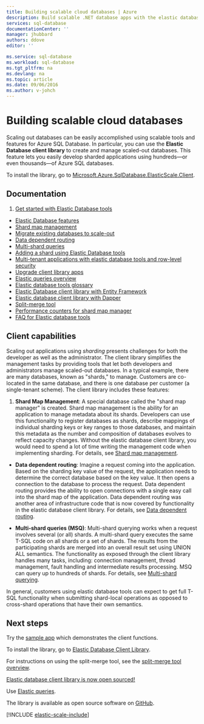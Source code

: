 ```yaml
---
title: Building scalable cloud databases | Azure
description: Build scalable .NET database apps with the elastic database client library
services: sql-database
documentationCenter: ''
manager: jhubbard
authors: ddove
editor: ''

ms.service: sql-database
ms.workload: sql-database
ms.tgt_pltfrm: na
ms.devlang: na
ms.topic: article
ms.date: 09/06/2016
ms.author: v-johch
---
```


# Building scalable cloud databases

Scaling out databases can be easily accomplished using scalable tools and features for Azure SQL Database. In particular, you can use the **Elastic Database client library** to create and manage scaled-out databases. This feature lets you easily develop sharded applications using hundreds—or even thousands—of Azure SQL databases.

To install the library, go to [Microsoft.Azure.SqlDatabase.ElasticScale.Client](https://www.nuget.org/packages/Microsoft.Azure.SqlDatabase.ElasticScale.Client/). 

## Documentation
1. [Get started with Elastic Database tools](./sql-database-elastic-scale-get-started.md)
* [Elastic Database features](./sql-database-elastic-scale-introduction.md)
* [Shard map management](./sql-database-elastic-scale-shard-map-management.md)
* [Migrate existing databases to scale-out](./sql-database-elastic-convert-to-use-elastic-tools.md)
* [Data dependent routing](./sql-database-elastic-scale-data-dependent-routing.md)
* [Multi-shard queries](./sql-database-elastic-scale-multishard-querying.md)
* [Adding a shard using Elastic Database tools](./sql-database-elastic-scale-add-a-shard.md)
* [Multi-tenant applications with elastic database tools and row-level security](./sql-database-elastic-tools-multi-tenant-row-level-security.md)
* [Upgrade client library apps](./sql-database-elastic-scale-upgrade-client-library.md) 
* [Elastic queries overview](./sql-database-elastic-query-overview.md)
* [Elastic database tools glossary](./sql-database-elastic-scale-glossary.md)
* [Elastic Database client library with Entity Framework](./sql-database-elastic-scale-use-entity-framework-applications-visual-studio.md)
* [Elastic database client library with Dapper](./sql-database-elastic-scale-working-with-dapper.md)
* [Split-merge tool](./sql-database-elastic-scale-overview-split-and-merge.md)
* [Performance counters for shard map manager](./sql-database-elastic-database-client-library.md) 
* [FAQ for Elastic database tools](./sql-database-elastic-scale-faq.md)

## Client capabilities

Scaling out applications using *sharding* presents challenges for both the developer as well as the administrator. The client library simplifies the management tasks by providing tools that let both developers and administrators manage scaled-out databases. In a typical example, there are many databases, known as "shards," to manage. Customers are co-located in the same database, and there is one database per customer (a single-tenant scheme). The client library includes these features:

1.  **Shard Map Management**: A special database called the "shard map manager" is created. Shard map management is the ability for an application to manage metadata about its shards. Developers can use this functionality to register databases as shards, describe mappings of individual sharding keys or key ranges to those databases, and maintain this metadata as the number and composition of databases evolves to reflect capacity changes. Without the elastic database client library, you would need to spend a lot of time writing the management code when implementing sharding. For details, see [Shard map management](./sql-database-elastic-scale-shard-map-management.md).

* **Data dependent routing**: Imagine a request coming into the application. Based on the sharding key value of the request, the application needs to determine the correct database based on the key value. It then opens a connection to the database to process the request. Data dependent routing provides the ability to open connections with a single easy call into the shard map of the application. Data dependent routing was another area of infrastructure code that is now covered by functionality in the elastic database client library. For details, see [Data dependent routing](./sql-database-elastic-scale-data-dependent-routing.md).

* **Multi-shard queries (MSQ)**: Multi-shard querying works when a request involves several (or all) shards. A multi-shard query executes the same T-SQL code on all shards or a set of shards. The results from the participating shards are merged into an overall result set using UNION ALL semantics. The functionality as exposed through the client library handles many tasks, including: connection management, thread management, fault handling and intermediate results processing. MSQ can query up to hundreds of shards. For details, see [Multi-shard querying](./sql-database-elastic-scale-multishard-querying.md).

In general, customers using elastic database tools can expect to get full T-SQL functionality when submitting shard-local operations as opposed to cross-shard operations that have their own semantics.

## Next steps

Try the [sample app](./sql-database-elastic-scale-get-started.md) which demonstrates the client functions. 

To install the library, go to [Elastic Database Client Library]( http://www.nuget.org/packages/Microsoft.Azure.SqlDatabase.ElasticScale.Client/).

For instructions on using the split-merge tool, see the [split-merge tool overview](./sql-database-elastic-scale-overview-split-and-merge.md).

[Elastic database client library is now open sourced!](https://azure.microsoft.com/blog/elastic-database-client-library-is-now-open-sourced)

Use [Elastic queries](./sql-database-elastic-query-overview.md).

The library is available as open source software on [GitHub](https://github.com/Azure/elastic-db-tools). 

[!INCLUDE [elastic-scale-include](../../includes/elastic-scale-include.md)]

<!--Anchors-->
<!--Image references-->
[1]:./media/sql-database-elastic-database-client-library/glossary.png